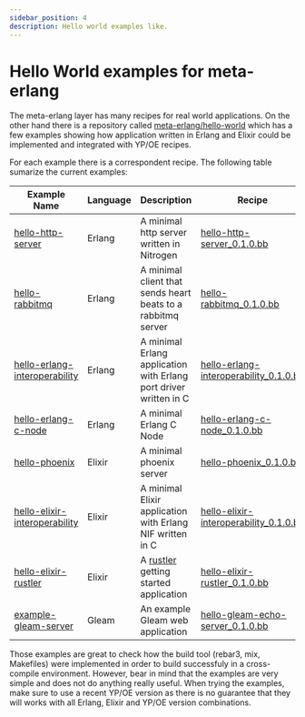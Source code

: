 ```yaml
---
sidebar_position: 4
description: Hello world examples like.
---
```


# Hello World examples for meta-erlang

The meta-erlang layer has many recipes for real world applications. On the other
hand there is a repository called
[meta-erlang/hello-world](https://github.com/meta-erlang/hello-world) which has
a few examples showing how application written in Erlang and Elixir could be
implemented and integrated with YP/OE recipes.

For each example there is a correspondent recipe. The following table sumarize
the current examples:

| Example Name                                                                                                          | Language | Description                                                                    | Recipe                                                                                                                                                                                 |
| --------------------------------------------------------------------------------------------------------------------- | -------- | ------------------------------------------------------------------------------ | -------------------------------------------------------------------------------------------------------------------------------------------------------------------------------------- |
| [hello-http-server](https://github.com/meta-erlang/hello-world/tree/master/hello-http-server)                         | Erlang   | A minimal http server written in Nitrogen                                      | [hello-http-server_0.1.0.bb](https://github.com/meta-erlang/meta-erlang/tree/master/recipes-examples/hello-http-server/hello-http-server_0.1.0.bb)                                     |
| [hello-rabbitmq](https://github.com/meta-erlang/hello-world/tree/master/hello-rabbitmq)                               | Erlang   | A minimal client that sends heart beats to a rabbitmq server                   | [hello-rabbitmq_0.1.0.bb](https://github.com/meta-erlang/meta-erlang/tree/master/recipes-examples/hello-rabbitmq/hello-rabbitmq_0.1.0.bb)                                              |
| [hello-erlang-interoperability](https://github.com/meta-erlang/hello-world/tree/master/hello-erlang-interoperability) | Erlang   | A minimal Erlang application with Erlang port driver written in C              | [hello-erlang-interoperability_0.1.0.bb](https://github.com/meta-erlang/meta-erlang/tree/master/recipes-examples/hello-erlang-interoperability/hello-erlang-interoperability_0.1.0.bb) |
| [hello-erlang-c-node](https://github.com/meta-erlang/hello-world/tree/master/hello-erlang-c-node)                     | Erlang   | A minimal Erlang C Node                                                        | [hello-erlang-c-node_0.1.0.bb](https://github.com/meta-erlang/meta-erlang/tree/master/recipes-examples/hello-erlang-interoperability/hello-erlang-c-node_0.1.0.bb)                     |
| [hello-phoenix](https://github.com/meta-erlang/hello-world/tree/master/hello-phoenix)                                 | Elixir   | A minimal phoenix server                                                       | [hello-phoenix_0.1.0.bb](https://github.com/meta-erlang/meta-erlang/tree/master/recipes-examples/hello-phoenix/hello-phoenix_0.1.0.bb)                                                 |
| [hello-elixir-interoperability](https://github.com/meta-erlang/hello-world/tree/master/hello-elixir-interoperability) | Elixir   | A minimal Elixir application with Erlang NIF written in C                      | [hello-elixir-interoperability_0.1.0.bb](https://github.com/meta-erlang/meta-erlang/tree/master/recipes-examples/hello-elixir-interoperability/hello-elixir-interoperability_0.1.0.bb) |
| [hello-elixir-rustler](https://github.com/meta-erlang/hello-world/tree/master/hello-elixir-rustler)                   | Elixir   | A [rustler](https://github.com/rusterlium/rustler) getting started application | [hello-elixir-rustler_0.1.0.bb](https://github.com/meta-erlang/meta-erlang/tree/master/recipes-examples/hello-elixir-rustler/hello-elixir-rustler_0.1.0.bb)                            |
| [example-gleam-server](https://github.com/gleam-lang/example-echo-server)                                             | Gleam    | An example Gleam web application                                               | [hello-gleam-echo-server_0.1.0.bb](https://github.com/meta-erlang/meta-erlang/tree/master/recipes-examples/hello-gleam-echo-server/hello-gleam-echo-server_0.1.0.bb)                   |

Those examples are great to check how the build tool (rebar3, mix, Makefiles)
were implemented in order to build successfuly in a cross-compile environment.
However, bear in mind that the examples are very simple and does not do anything
really useful. When trying the examples, make sure to use a recent YP/OE version
as there is no guarantee that they will works with all Erlang, Elixir and YP/OE
version combinations.
